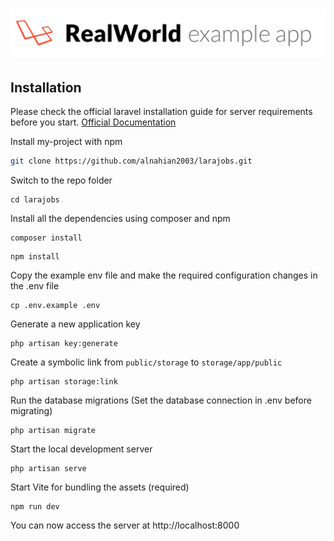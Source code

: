 # ![Laravel Example App](logo.png)
## Installation

Please check the official laravel installation guide for server requirements before you start. [Official Documentation](https://laravel.com/docs/master/installation)

Install my-project with npm

```bash
git clone https://github.com/alnahian2003/larajobs.git
```

Switch to the repo folder

```
cd larajobs
```

Install all the dependencies using composer and npm

```
composer install
```
```
npm install
```

Copy the example env file and make the required configuration changes in the .env file

```
cp .env.example .env
```

Generate a new application key

```
php artisan key:generate
```

Create a symbolic link from `public/storage` to `storage/app/public`

```
php artisan storage:link
```

Run the database migrations (Set the database connection in .env before migrating)

```
php artisan migrate
```

Start the local development server

```
php artisan serve
```

Start Vite for bundling the assets (required)

```
npm run dev
```

You can now access the server at http://localhost:8000
